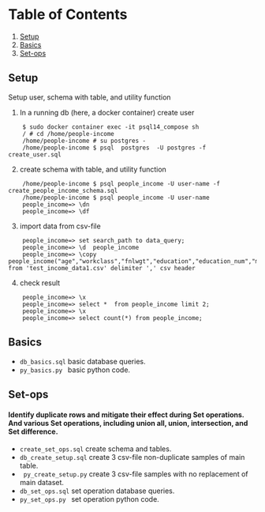 # Table of Contents
1. [Setup](#setup)
2. [Basics](#basics)
3. [Set-ops](#set-ops)



## Setup
 Setup user, schema with table, and utility function 

1. In a running db (here, a docker container) create user
``` 
    $ sudo docker container exec -it psql14_compose sh
    / # cd /home/people-income
    /home/people-income # su postgres -
    /home/people-income $ psql  postgres  -U postgres -f create_user.sql 
```

2. create schema with table, and utility function
``` 
    /home/people-income $ psql people_income -U user-name -f  create_people_income_schema.sql
    /home/people-income $ psql people_income -U user-name
    people_income=> \dn
    people_income=> \df
```

3. import data from csv-file
```
    people_income=> set search_path to data_query;
    people_income=> \d  people_income
    people_income=> \copy  people_income("age","workclass","fnlwgt","education","education_num","marital_status","occupation","relationship","sex","capital_gain","capital_loss","hours_per_week","native_country","income") from 'test_income_data1.csv' delimiter ',' csv header
``` 
4. check result
```
    people_income=> \x
    people_income=> select *  from people_income limit 2;
    people_income=> \x
    people_income=> select count(*) from people_income;
```

## Basics

- ```db_basics.sql``` basic database queries.
- ```py_basics.py ```  basic python code.


## Set-ops

#### Identify duplicate rows and mitigate their effect during Set operations. And various Set operations, including union all, union, intersection, and Set difference.

- ```create_set_ops.sql``` create schema and tables.
- ```db_create_setup.sql``` create 3 csv-file non-duplicate samples of main table.
- ``` py_create_setup.py``` create 3 csv-file samples with no replacement of main dataset.
- ```db_set_ops.sql``` set operation database queries.
- ```py_set_ops.py ```  set operation python code.

